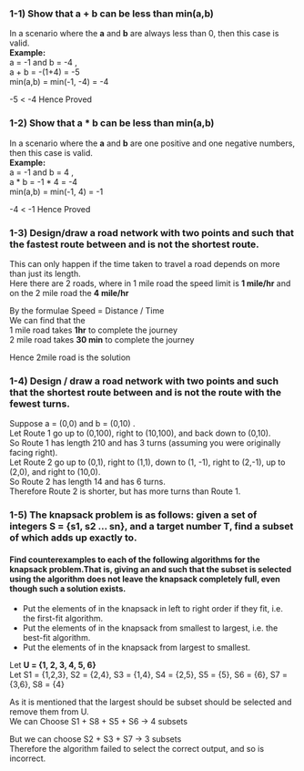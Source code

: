 ### 1-1) Show that a + b can be less than min(a,b)
In a scenario where the __a__ and __b__ are always less than 0, then this case is valid.  
**Example:**  
a = -1 and b = -4  ,   
a + b = -(1+4) = -5  
min(a,b) = min(-1, -4) = -4

-5 < -4 Hence Proved

### 1-2) Show that a * b can be less than min(a,b)
In a scenario where the __a__ and __b__ are one positive and one negative numbers, then this case is valid.  
**Example:**  
a = -1 and b = 4  ,   
a * b = -1 * 4 = -4  
min(a,b) = min(-1, 4) = -1

-4 < -1 Hence Proved

 ### 1-3) Design/draw a road network with two points and such that the fastest route between and is not the shortest route.
This can only happen if the time taken to travel a road depends on more than just its length.  
Here there are 2 roads, where in 1 mile road the speed limit is __1 mile/hr__ and on the 2 mile road the __4 mile/hr__  

By the formulae Speed = Distance / Time  
We can find that the   
1 mile road takes **1hr** to complete the journey  
2 mile road takes **30 min** to complete the journey

Hence 2mile road is the solution

 ### 1-4) Design / draw a road network with two points and such that the shortest route between and is not the route with the fewest turns.  
Suppose a = (0,0) and b = (0,10) .  
Let Route 1 go up to (0,100), right to (10,100), and back down to (0,10).  
So Route 1 has length 210 and has 3 turns (assuming you were originally facing right).  
Let Route 2 go up to (0,1), right to (1,1), down to (1, -1), right to (2,-1), up to (2,0), and right to (10,0).  
So Route 2 has length 14 and has 6 turns.  
Therefore Route 2 is shorter, but has more turns than Route 1.

### 1-5)  The knapsack problem is as follows: given a set of integers S = {s1, s2 ... sn}, and a target number T, find a subset of which adds up exactly to.  
#### Find counterexamples to each of the following algorithms for the knapsack problem.That is, giving an and such that the subset is selected using the algorithm does not leave the knapsack completely full, even though such a solution exists.
* Put the elements of in the knapsack in left to right order if they fit, i.e. the first-fit algorithm.
* Put the elements of in the knapsack from smallest to largest, i.e. the best-fit algorithm.
* Put the elements of in the knapsack from largest to smallest.



Let **U = {1, 2, 3, 4, 5, 6}**  
Let S1 = {1,2,3}, S2 = {2,4}, S3 = {1,4}, S4 = {2,5}, S5 = {5}, S6 = {6}, S7 = {3,6}, S8 = {4}

As it is mentioned that the largest should be subset should be selected and remove them from U.  
We can Choose S1 + S8 + S5 + S6  -> 4 subsets

But we can choose S2 + S3 + S7 -> 3 subsets  
Therefore the algorithm failed to select the correct output, and so is incorrect.
